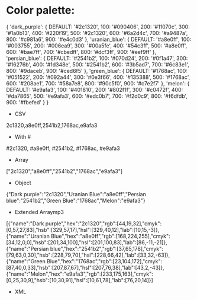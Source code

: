 # Color palette:

{ 'dark_purple': { DEFAULT: '#2c1320', 100: '#090406', 200: '#11070c', 300: '#1a0b13', 400: '#220f19', 500: '#2c1320', 600: '#6a2d4c', 700: '#a9487a', 800: '#c981a6', 900: '#e4c0d3' }, 'uranian_blue': { DEFAULT: '#a8e0ff', 100: '#003755', 200: '#006ea9', 300: '#00a5fe', 400: '#54c3ff', 500: '#a8e0ff', 600: '#bae7ff', 700: '#cbedff', 800: '#dcf3ff', 900: '#eef9ff' }, 'persian_blue': { DEFAULT: '#2541b2', 100: '#070d24', 200: '#0f1a47', 300: '#16276b', 400: '#1d348e', 500: '#2541b2', 600: '#3b5ad7', 700: '#6c83e1', 800: '#9daceb', 900: '#ced6f5' }, 'green_blue': { DEFAULT: '#1768ac', 100: '#051522', 200: '#092a44', 300: '#0e3f66', 400: '#135388', 500: '#1768ac', 600: '#208ae1', 700: '#58a7e8', 800: '#90c5f0', 900: '#c7e2f7' }, 'melon': { DEFAULT: '#e9afa3', 100: '#401810', 200: '#802f1f', 300: '#c0472f', 400: '#da7865', 500: '#e9afa3', 600: '#edc0b7', 700: '#f2d0c9', 800: '#f6dfdb', 900: '#fbefed' } }

- CSV

2c1320,a8e0ff,2541b2,1768ac,e9afa3

- With #

#2c1320, #a8e0ff, #2541b2, #1768ac, #e9afa3

- Array

["2c1320","a8e0ff","2541b2","1768ac","e9afa3"]

- Object

{"Dark purple":"2c1320","Uranian Blue":"a8e0ff","Persian blue":"2541b2","Green Blue":"1768ac","Melon":"e9afa3"}

- Extended Arraymp3

[{"name":"Dark purple","hex":"2c1320","rgb":[44,19,32],"cmyk":[0,57,27,83],"hsb":[329,57,17],"hsl":[329,40,12],"lab":[10,15,-3]},{"name":"Uranian Blue","hex":"a8e0ff","rgb":[168,224,255],"cmyk":[34,12,0,0],"hsb":[201,34,100],"hsl":[201,100,83],"lab":[86,-11,-21]},{"name":"Persian blue","hex":"2541b2","rgb":[37,65,178],"cmyk":[79,63,0,30],"hsb":[228,79,70],"hsl":[228,66,42],"lab":[33,32,-63]},{"name":"Green Blue","hex":"1768ac","rgb":[23,104,172],"cmyk":[87,40,0,33],"hsb":[207,87,67],"hsl":[207,76,38],"lab":[43,2,-43]},{"name":"Melon","hex":"e9afa3","rgb":[233,175,163],"cmyk":[0,25,30,9],"hsb":[10,30,91],"hsl":[10,61,78],"lab":[76,20,14]}]

- XML

<palette>
  <color name="Dark purple" hex="2c1320" r="44" g="19" b="32" />
  <color name="Uranian Blue" hex="a8e0ff" r="168" g="224" b="255" />
  <color name="Persian blue" hex="2541b2" r="37" g="65" b="178" />
  <color name="Green Blue" hex="1768ac" r="23" g="104" b="172" />
  <color name="Melon" hex="e9afa3" r="233" g="175" b="163" />
</palette>
